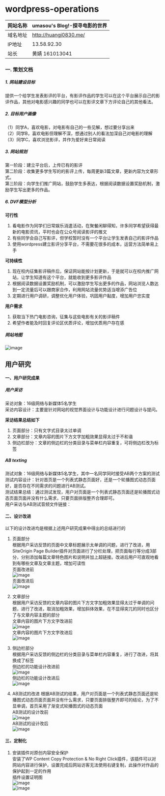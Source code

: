 # wordpress-operations

网站名称| umasou's Blog!-探寻电影的世界
---|---
域名地址 | http://huangj0830.me/
IP地址 | 13.58.92.30
站长 | 黄婧 161013041


### 一. 策划文档
##### 1. 网站建设目标
提供一个给学生发表影评的平台，有影评作品的学生可以在这个平台展示自己的影评作品，其他对电影感兴趣的同学也可以在影评文章下方评论自己的其他看法。

##### 2. 目标用户画像
（1）同学A，喜欢电影，对电影有自己的一些见解，想过要分享出来  
（2）同学B，喜欢电影但理解不深，想通过别人的看法加深自己对电影的理解  
（3）同学C，喜欢浏览影评，并作为爱好来日常阅读

##### 3. 网站规划
第一阶段：建立平台后，上传已有的影评  
第二阶段：收集更多学生写的的影评上传，每周更新3篇文章，更新内容为文章形式。  
第三阶段：向学生们推广网站，鼓励学生多表达，根据阅读数据设置奖励机制，激励学生写出更多的作品。


##### 6. DVF模型分析
**可行性**  
1. 看电影作为同学们日常娱乐消遣活动，在聚餐闲聊得知，许多同学希望获得最新的电影资讯，平时也会在公众号阅读影评的推文  
2. 有些同学会自己写影评，但学校暂时没有一个平台让学生发表自己的影评作品  
3. 使用wordpress建立影评分享平台，不需要花很多的成本，运营方法简单易上手    

**可持续性**  
1. 现在校内征集影评稿件后，保证网站能按计划更新，于是就可以在校内推广网站，让学生知道有这个平台，就能收到更多影评作品  
2. 根据阅读数据设置奖励机制，可以激励学生写出更多的作品，网站浏览人数达到一定流量后可以跟商家合作，利用网站流量优势适当增添广告位  
3. 定期进行用户调研，调整优化用户体验，巩固用户黏度，增加用户忠实度  
  
**用户需求**  
1. 获取当下热门电影咨询，征集与这些电影有关的影评稿件  
2. 希望作者能及时回复评论区优质评论，增加优质用户存在感  
  

##### 网站地图  
![image](https://github.com/Huangj0830/wordpress-operations/blob/master/img/sitemap.png)

## 用户研究
#### 一、用户研究成果
##### 用户采访
采访对象：16级网络与新媒体5名学生  
采访内容设计：主要是针对网站的视觉界面设计与功能设计进行问题设计与提问。  

**采访结果总结如下**  
1. 页面部分：只有文字式目录太过单调  
2. 文章部分：文章内容的图片下方文字加粗效果显得太过于不和谐
3. 侧边栏部分：文章的侧边栏的分类目录与菜单栏内容重复，可将侧边栏改为标签

##### AB texting
测试对象：16级网络与新媒体5名学生，其中一名同学同时接受AB两个方案的测试  
测试内容设计：针对首页是一个列表式静态页面好，还是一个轮播图式动态页面好，是否存在不同需求的问题进行AB测试。  
测试结果总结：通过测试发现，用户对页面是一个列表式静态页面还是轮播图式动态页面页面并没有什么需求，只要页面排版整齐合理即可。  
用户采访与AB测试音频文件链接：  

#### 二、设计改进
以下的设计改进均是根据上述用户研究成果中得出的总结进行的
1. 页面部分  
根据用户采访反馈的页面中文章标题展示太单调的问题，进行了改进，用SiteOrigin Page Builder插件对页面进行了分栏处理，把页面每行等分成3部分，分别添加每篇文章特色图片和说明并加上超链接。改进后用户可直观地看到有哪些文章及文章主题，增加可读性  
页面改进前  
![image](https://github.com/Huangj0830/wordpress-operations/blob/master/img/page1.png)  
页面改进后  
![image](https://github.com/Huangj0830/wordpress-operations/blob/master/img/page2.png)

2. 文章部分  
根据用户采访反馈的文章内容的图片下方文字加粗效果显得太过于单调的问题，进行了改进，取消加粗效果，增加斜体效果，在不显得突兀的同时也区分了与文章内容主题的部分  
文章内容的图片下方文字改进前  
![image](https://github.com/Huangj0830/wordpress-operations/blob/master/img/word%20blod.png)  
文章内容的图片下方文字改进后  
![image](https://github.com/Huangj0830/wordpress-operations/blob/master/img/word%20no%20blod.png)

3. 侧边栏部分  
根据用户采访反馈的侧边栏的分类目录与菜单栏内容重复，进行了改进，将其换成了标签  
侧边栏的功能设计改进前    
![image](https://github.com/Huangj0830/wordpress-operations/blob/master/img/tag1.png)  
侧边栏的功能设计改进后  
![image](https://github.com/Huangj0830/wordpress-operations/blob/master/img/tag2.png)

4. AB测试的改进
根据AB测试的结果，用户对页面是一个列表式静态页面还是轮播图式动态页面页面并没有什么需求，只要页面排版整齐即可的结论，为了不显单调，首页采用了渐变式轮播图式的动态页面  
AB测试的设计改前  
![image](https://github.com/Huangj0830/wordpress-operations/blob/master/img/home1.png)  
AB测试的设计改后  
![image](https://github.com/Huangj0830/wordpress-operations/blob/master/img/home2.png)

#### 三、定制化
1. 安装插件对原创内容安全保护  
安装了WP Content Copy Protection & No Right Click插件，该插件可以对网站内容进行保护，设置完成后网站访客无法使用右键复制，此操作对作品的保护起到一定的作用  
插件设置证明图  
![image](https://github.com/Huangj0830/wordpress-operations/blob/master/img/nocopy.png)  
![image](https://github.com/Huangj0830/wordpress-operations/blob/master/img/nocopy2.png)
